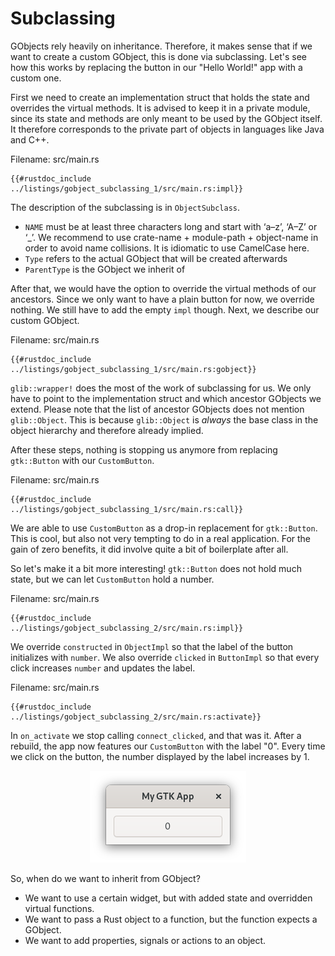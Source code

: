 # Subclassing

GObjects rely heavily on inheritance.
Therefore, it makes sense that if we want to create a custom GObject, this is done via subclassing.
Let's see how this works by replacing the button in our "Hello World!" app with a custom one.

First we need to create an implementation struct that holds the state and overrides the virtual methods.
It is advised to keep it in a private module, since its state and methods are only meant to be used by the GObject itself.
It therefore corresponds to the private part of objects in languages like Java and C++.

<span class="filename">Filename: src/main.rs</span>

```rust,no_run
{{#rustdoc_include ../listings/gobject_subclassing_1/src/main.rs:impl}}
```
The description of the subclassing is in `ObjectSubclass`.
- `NAME` must be at least three characters long and start with ‘a–z’, ‘A–Z’ or ‘_’.
   We recommend to use crate-name + module-path + object-name in order to avoid name collisions. It is idiomatic to use CamelCase here.
- `Type` refers to the actual GObject that will be created afterwards
- `ParentType` is the GObject we inherit of

After that, we would have the option to override the virtual methods of our ancestors.
Since we only want to have a plain button for now, we override nothing.
We still have to add the empty `impl` though.
Next, we describe our custom GObject.

<span class="filename">Filename: src/main.rs</span>

```rust,no_run
{{#rustdoc_include ../listings/gobject_subclassing_1/src/main.rs:gobject}}
```

`glib::wrapper!` does the most of the work of subclassing for us.
We only have to point to the implementation struct and which ancestor GObjects we extend.
Please note that the list of ancestor GObjects does not mention `glib::Object`.
This is because `glib::Object` is *always* the base class in the object hierarchy and therefore already implied.

After these steps, nothing is stopping us anymore from replacing `gtk::Button` with our `CustomButton`.

<span class="filename">Filename: src/main.rs</span>

```rust,no_run
{{#rustdoc_include ../listings/gobject_subclassing_1/src/main.rs:call}}
```
We are able to use `CustomButton` as a drop-in replacement for `gtk::Button`.
This is cool, but also not very tempting to do in a real application.
For the gain of zero benefits, it did involve quite a bit of boilerplate after all.

So let's make it a bit more interesting!
`gtk::Button` does not hold much state, but we can let `CustomButton` hold a number.

<span class="filename">Filename: src/main.rs</span>

```rust,no_run
{{#rustdoc_include ../listings/gobject_subclassing_2/src/main.rs:impl}}
```
We override `constructed` in `ObjectImpl` so that the label of the button initializes with `number`.
We also override `clicked` in `ButtonImpl` so that every click increases `number` and updates the label.

<span class="filename">Filename: src/main.rs</span>

```rust,no_run
{{#rustdoc_include ../listings/gobject_subclassing_2/src/main.rs:activate}}
```

In `on_activate` we stop calling `connect_clicked`, and that was it.
After a rebuild, the app now features our `CustomButton` with the label "0".
Every time we click on the button, the number displayed by the label increases by 1.

<div style="text-align:center"><img src="img/gobject_subclassing.png" /></div>

So, when do we want to inherit from GObject?
- We want to use a certain widget, but with added state and overridden virtual functions.
- We want to pass a Rust object to a function, but the function expects a GObject.
- We want to add properties, signals or actions to an object.
